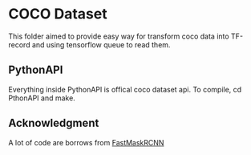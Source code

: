 # COCO Dataset
This folder aimed to provide easy way for transform coco data into TF-record and using tensorflow queue to read them.

## PythonAPI
Everything inside PythonAPI is offical coco dataset api.
To compile, cd PthonAPI and make.

## Acknowledgment
A lot of code are borrows from
[FastMaskRCNN](https://github.com/CharlesShang/FastMaskRCNN)
